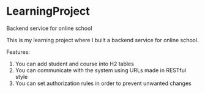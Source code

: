 # LearningProject
Backend service for online school

This is my learning project where I built a backend service for online school. 

Features:

1) You can add student and course into H2 tables
2) You can communicate with the system using URLs made in RESTful style
3) You can set authorization rules in order to prevent unwanted changes
